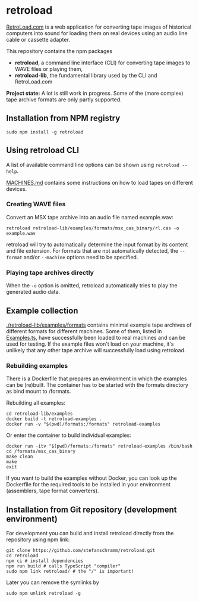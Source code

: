 # retroload

[RetroLoad.com](https://retroload.com/) is a web application for converting tape images of historical computers into sound for loading them on real devices using an audio line cable or cassette adapter.

This repository contains the npm packages

- **retroload**, a command line interface (CLI) for converting tape images to WAVE files or playing them,
- **retroload-lib**, the fundamental library used by the CLI and RetroLoad.com

**Project state:** A lot is still work in progress. Some of the (more complex) tape archive formats are only partly supported.

## Installation from NPM registry

    sudo npm install -g retroload

## Using retroload CLI

A list of available command line options can be shown using `retroload --help`.

[MACHINES.md](./MACHINES.md) contains some instructions on how to load tapes on different devices.

### Creating WAVE files

Convert an MSX tape archive into an audio file named example.wav:

    retroload retroload-lib/examples/formats/msx_cas_binary/rl.cas -o example.wav

retroload will try to automatically determine the input format by its content and file extension. For formats that are not automatically detected, the `--format` and/or `--machine` options need to be specified.

### Playing tape archives directly

When the `-o` option is omitted, retroload automatically tries to play the generated audio data.

## Example collection

[./retroload-lib/examples/formats](./retroload-lib/examples/formats) contains minimal example tape archives of different formats for different machines. Some of them, listed in [Examples.ts](./retroload-lib/src/Examples.ts), have successfully been loaded to real machines and can be used for testing. If the example files won't load on your machine, it's unlikely that any other tape archive will successfully load using retroload.

### Rebuilding examples

There is a Dockerfile that prepares an environment in which the examples can be (re)built. The container has to be started with the formats directory as bind mount to /formats.

Rebuilding all examples:

    cd retroload-lib/examples
    docker build -t retroload-examples .
    docker run -v "$(pwd)/formats:/formats" retroload-examples

Or enter the container to build individual examples:

    docker run -itv "$(pwd)/formats:/formats" retroload-examples /bin/bash
    cd /formats/msx_cas_binary
    make clean
    make
    exit

If you want to build the examples without Docker, you can look up the Dockerfile for the required tools to be installed in your environment (assemblers, tape format converters).

## Installation from Git repository (development environment)

For development you can build and install retroload directly from the repository using npm link:

    git clone https://github.com/stefanschramm/retroload.git
    cd retroload
    npm ci # install dependencies
    npm run build # calls TypeScript "compiler"
    sudo npm link retroload/ # the "/" is important!

Later you can remove the symlinks by

    sudo npm unlink retroload -g
